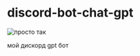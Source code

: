 # discord-bot-chat-gpt
<picture>
 <img alt="просто так " src="http://92.63.189.31/square_draw_icon_252083.ico"><p>мой дискорд gpt бот</p>
</picture>
